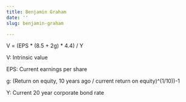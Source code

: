 ```yaml
---
title: Benjamin Graham
date: ''
slug: benjamin-graham

---
```

V = (EPS * (8.5 + 2g) * 4.4) / Y

V: Intrinsic value

EPS: Current earnings per share

g: (Return on equity, 10 years ago / current return on equity)^(1/10))-1

Y: Current 20 year corporate bond rate